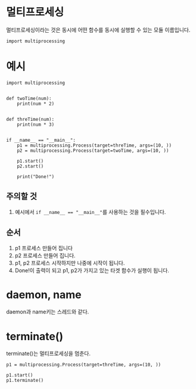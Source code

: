 # 멀티프로세싱
멀티프로세싱이라는 것은 동시에 어떤 함수를 동시에 실행할 수 있는 모듈 이름입니다.

```
import multiprocessing
```

# 예시
```
import multiprocessing


def twoTime(num):
    print(num * 2)


def threTime(num):
    print(num * 3)


if __name__ == "__main__":
    p1 = multiprocessing.Process(target=threTime, args=(10, ))
    p2 = multiprocessing.Process(target=twoTime, args=(10, ))

    p1.start()
    p2.start()

    print("Done!")

```

## 주의할 것
1. 예시에서 `if __name__ == "__main__"`를 사용하는 것을 필수입니다.

## 순서
1. p1 프로세스 만들어 집니다
2. p2 프로세스 만들어 집니다.
3. p1, p2 프로세스 시작하지만 나중에 시작이 됩니다.
4. Done!이 출력이 되고 p1, p2가 가지고 있는 타겟 함수가 실행이 됩니다.

# daemon, name
daemon과 name키는 스레드와 같다.

# terminate()
terminate()는 멀티프로세싱을 멈춘다.

```
p1 = multiprocessing.Process(target=threTime, args=(10, ))

p1.start()
p1.terminate()
```
